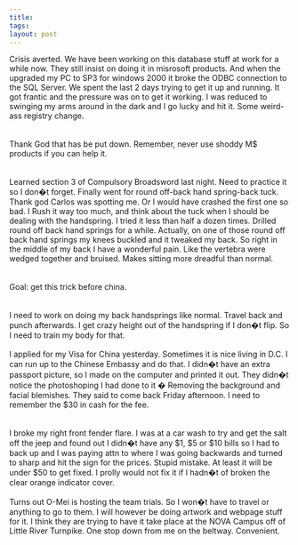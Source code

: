 ```yaml
---
title: 
tags: 
layout: post
---
```

Crisis averted.  We have been working on this database stuff at work for a while now.  They still insist on doing it in misrosoft products.  And when the upgraded my PC to SP3 for windows 2000 it broke the ODBC connection to the SQL Server.  We spent the last 2 days trying to get it up and running.  It got frantic and the pressure was on to get it working.  I was reduced to swinging my arms around in the dark and I go lucky and hit it.  Some weird-ass registry change.  <br /><br />Thank God that has be put down.  Remember, never use shoddy M$ products if you can help it.  <br /><br />Learned section 3 of Compulsory Broadsword last night.  Need to practice it so I don�t forget.  Finally went for round off-back hand spring-back tuck.  Thank god Carlos was spotting me. Or I would have crashed the first one so bad.  I Rush it way too much, and think about the tuck when I should be dealing with the handspring.  I tried it less than half a dozen times.  Drilled round off back hand springs for a while.  Actually, on one of those round off back hand springs my knees buckled and it tweaked my back.  So right in the middle of my back I have a wonderful pain.  Like the vertebra were wedged together and bruised.  Makes sitting more dreadful than normal.  <br /><br />Goal: get this trick before china.  <br /><br />I need to work on doing my back handsprings like normal.  Travel back and punch afterwards.  I get crazy height out of the handspring if I don�t flip.  So I need to train my body for that.<br /><br />I applied for my Visa for China yesterday.  Sometimes it is nice living in D.C. I can run up to the Chinese Embassy and do that.  I didn�t have an extra passport picture, so I made on the computer and printed it out.  They didn�t notice the photoshoping I had done to it � Removing the background and facial blemishes.  They said to come back Friday afternoon.  I need to remember the $30 in cash for the fee.  <br /><br />I broke my right front fender flare.  I was at a car wash to try and get the salt off the jeep and found out I didn�t have any $1, $5 or $10 bills so I had to back up and I was paying attn to where I was going backwards and turned to sharp and hit the sign for the prices.  Stupid mistake.  At least it will be under $50 to get fixed.  I prolly would not fix it if I hadn�t of broken the clear orange indicator cover. <br /><br />Turns out O-Mei is hosting the team trials.  So I won�t have to travel or anything to go to them.  I will however be doing artwork and webpage stuff for it.  I think they are trying to have it take place at the NOVA Campus off of Little River Turnpike.  One stop down from me on the beltway.  Convenient. <br />
